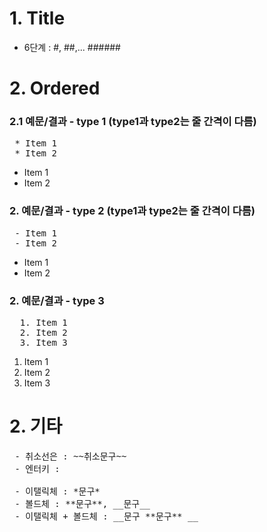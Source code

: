 # 1. Title
- 6단계 : #, ##,... ######

# 2. Ordered
### 2.1 예문/결과 - type 1 (type1과 type2는 줄 간격이 다름)
<pre>
 * Item 1
 * Item 2
</pre>
 * Item 1
 * Item 2

### 2. 예문/결과 - type 2 (type1과 type2는 줄 간격이 다름)
<pre>
 - Item 1
 - Item 2
</pre>
 - Item 1
 - Item 2

### 2. 예문/결과 - type 3
<pre>
  1. Item 1
  2. Item 2
  3. Item 3
</pre>
  1. Item 1
  2. Item 2
  3. Item 3

# 2. 기타
<pre>
 - 취소선은 : ~~취소문구~~
 - 엔터키 : <br>
 - 이탤릭체 : *문구*
 - 볼드체 : **문구**, __문구__
 - 이탤릭체 + 볼드체 : __문구 **문구** __
</pre>